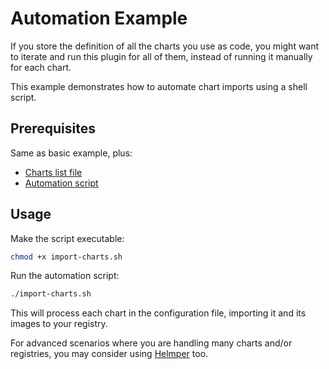 # Automation Example

If you store the definition of all the charts you use as code, you might want to iterate and run this plugin for all of them, instead of running it manually for each chart.

This example demonstrates how to automate chart imports using a shell script.

## Prerequisites

Same as basic example, plus:
- [Charts list file](./charts.yaml)
- [Automation script](./import-charts.sh)

## Usage
Make the script executable:
```bash
chmod +x import-charts.sh
```
Run the automation script:
```bash
./import-charts.sh
```

This will process each chart in the configuration file, importing it and its images to your registry.

For advanced scenarios where you are handling many charts and/or registries, you may consider using [Helmper](https://github.com/ChristofferNissen/helmper) too.
